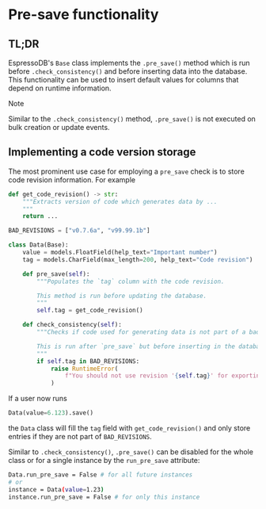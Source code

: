 # Pre-save functionality

## TL;DR

EspressoDB's `Base` class implements the `.pre_save()` method which is run before `.check_consistency()` and before inserting data into the database.
This functionality can be used to insert default values for columns that depend on runtime information.

<div class="admonition warning">
<p class="admonition-title">Note</p>
<p>
    Similar to the <code>.check_consistency()</code> method, <code>.pre_save()</code> is not executed on bulk creation or update events.
</p>
</div>

## Implementing a code version storage

The most prominent use case for employing a `pre_save` check is to store code revision information.
For example

```python
def get_code_revision() -> str:
    """Extracts version of code which generates data by ...
    """
    return ...

BAD_REVISIONS = ["v0.7.6a", "v99.99.1b"]

class Data(Base):
    value = models.FloatField(help_text="Important number")
    tag = models.CharField(max_length=200, help_text="Code revision")

    def pre_save(self):
        """Populates the `tag` column with the code revision.

        This method is run before updating the database.
        """
        self.tag = get_code_revision()

    def check_consistency(self):
        """Checks if code used for generating data is not part of a bad revision.

        This is run after `pre_save` but before inserting in the database.
        """
        if self.tag in BAD_REVISIONS:
            raise RuntimeError(
                f"You should not use revision '{self.tag}' for exporting data."
            )
```

If a user now runs
```python
Data(value=6.123).save()
```
the `Data` class will fill the `tag` field with `get_code_revision()` and only store entries if they are not part of `BAD_REVISIONS`.

Similar to `.check_consistency()`, `.pre_save()` can be disabled for the whole class or for a single instance by the `run_pre_save` attribute:
```bash
Data.run_pre_save = False # for all future instances
# or
instance = Data(value=1.23)
instance.run_pre_save = False # for only this instance
```
